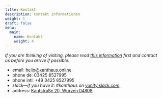 ```yaml
---
title: Kontakt
description: Kontakt Informationen
weight: 1
draft: false
menu:
  main:
    name: Kontakt
    weight: 4
---
```

*If you are thinking of visiting, please read [this information](https://kanthaus.online/en/docs/visiting/) first and contact us before you arrive if possible.*

- email: [&#x68;&#x65;&#x6c;&#x6c;&#x6f;&#x40;&#x6b;a&#110;&#116;&#104;&#97;&#117;&#115;&#46;&#x6f;&#x6e;&#x6c;&#x69;&#x6e;&#x65;](m&#97;&#105;&#108;&#116;&#111;&#58;&#x68;&#x65;&#x6c;&#x6c;&#x6f;&#x40;&#x6b;a&#110;&#116;&#104;&#97;&#117;&#115;&#46;&#x6f;&#x6e;&#x6c;&#x69;&#x6e;&#x65;)
- phone de: 03425 8527995
- phone intl: +49 3425 8527995
- *slack—if you have it: #kanthaus on [yunity.slack.com](https://yunity.slack.com)*
- address: [Kantstraße 20, Wurzen 04808](https://www.openstreetmap.org/search?query=20%20kantstrasse%20wurzen#map=19/51.36711/12.74075&layers=N)